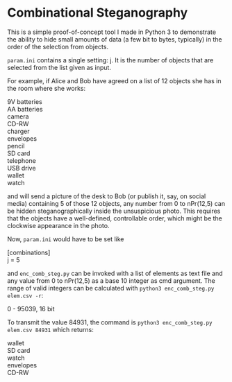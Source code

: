 # Combinational Steganography
This is a simple proof-of-concept tool I made in Python 3 to demonstrate the ability to hide small amounts of data (a few bit to bytes, typically) in the order of the selection from objects.

`param.ini` contains a single setting: j. It is the number of objects that are selected from the list given as input.

For example, if Alice and Bob have agreed on a list of 12 objects she has in the room where she works:

9V batteries  
AA batteries  
camera  
CD-RW  
charger  
envelopes  
pencil  
SD card  
telephone  
USB drive  
wallet  
watch  

and will send a picture of the desk to Bob (or publish it, say, on social media) containing 5 of those 12 objects, any number from 0 to nPr(12,5) can be hidden steganographically inside the unsuspicious photo. This requires that the objects have a well-defined, controllable order, which might be the clockwise appearance in the photo.

Now, `param.ini` would have to be set like

\[combinations\]  
j = 5  

and `enc_comb_steg.py` can be invoked with a list of elements as text file and any value from 0 to nPr(12,5) as a base 10 integer as cmd argument. The range of valid integers can be calculated with `python3 enc_comb_steg.py elem.csv -r`:

0 - 95039, 16 bit

To transmit the value 84931, the command is `python3 enc_comb_steg.py elem.csv 84931` which returns:

wallet  
SD card  
watch  
envelopes  
CD-RW  
